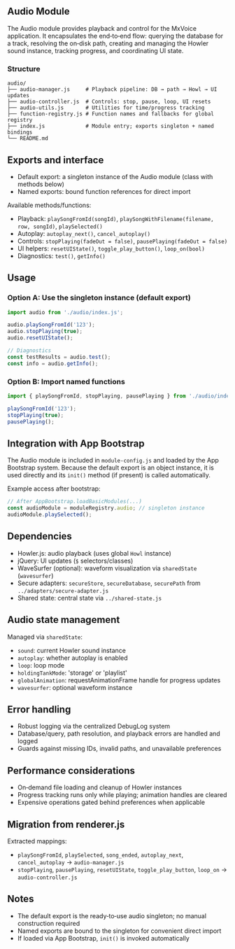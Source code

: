 ## Audio Module

The Audio module provides playback and control for the MxVoice application. It encapsulates the end‑to‑end flow: querying the database for a track, resolving the on‑disk path, creating and managing the Howler sound instance, tracking progress, and coordinating UI state.

### Structure
```
audio/
├── audio-manager.js     # Playback pipeline: DB → path → Howl → UI updates
├── audio-controller.js  # Controls: stop, pause, loop, UI resets
├── audio-utils.js       # Utilities for time/progress tracking
├── function-registry.js # Function names and fallbacks for global registry
├── index.js             # Module entry; exports singleton + named bindings
└── README.md
```

## Exports and interface

- Default export: a singleton instance of the Audio module (class with methods below)
- Named exports: bound function references for direct import

Available methods/functions:
- Playback: `playSongFromId(songId)`, `playSongWithFilename(filename, row, songId)`, `playSelected()`
- Autoplay: `autoplay_next()`, `cancel_autoplay()`
- Controls: `stopPlaying(fadeOut = false)`, `pausePlaying(fadeOut = false)`
- UI helpers: `resetUIState()`, `toggle_play_button()`, `loop_on(bool)`
- Diagnostics: `test()`, `getInfo()`

## Usage

### Option A: Use the singleton instance (default export)
```javascript
import audio from './audio/index.js';

audio.playSongFromId('123');
audio.stopPlaying(true);
audio.resetUIState();

// Diagnostics
const testResults = audio.test();
const info = audio.getInfo();
```

### Option B: Import named functions
```javascript
import { playSongFromId, stopPlaying, pausePlaying } from './audio/index.js';

playSongFromId('123');
stopPlaying(true);
pausePlaying();
```

## Integration with App Bootstrap

The Audio module is included in `module-config.js` and loaded by the App Bootstrap system. Because the default export is an object instance, it is used directly and its `init()` method (if present) is called automatically.

Example access after bootstrap:
```javascript
// After AppBootstrap.loadBasicModules(...)
const audioModule = moduleRegistry.audio; // singleton instance
audioModule.playSelected();
```

## Dependencies

- Howler.js: audio playback (uses global `Howl` instance)
- jQuery: UI updates (`$` selectors/classes)
- WaveSurfer (optional): waveform visualization via `sharedState` (`wavesurfer`)
- Secure adapters: `secureStore`, `secureDatabase`, `securePath` from `../adapters/secure-adapter.js`
- Shared state: central state via `../shared-state.js`

## Audio state management

Managed via `sharedState`:
- `sound`: current Howler sound instance
- `autoplay`: whether autoplay is enabled
- `loop`: loop mode
- `holdingTankMode`: 'storage' or 'playlist'
- `globalAnimation`: requestAnimationFrame handle for progress updates
- `wavesurfer`: optional waveform instance

## Error handling

- Robust logging via the centralized DebugLog system
- Database/query, path resolution, and playback errors are handled and logged
- Guards against missing IDs, invalid paths, and unavailable preferences

## Performance considerations

- On‑demand file loading and cleanup of Howler instances
- Progress tracking runs only while playing; animation handles are cleared
- Expensive operations gated behind preferences when applicable

## Migration from renderer.js

Extracted mappings:
- `playSongFromId`, `playSelected`, `song_ended`, `autoplay_next`, `cancel_autoplay` → `audio-manager.js`
- `stopPlaying`, `pausePlaying`, `resetUIState`, `toggle_play_button`, `loop_on` → `audio-controller.js`

## Notes

- The default export is the ready‑to‑use audio singleton; no manual construction required
- Named exports are bound to the singleton for convenient direct import
- If loaded via App Bootstrap, `init()` is invoked automatically